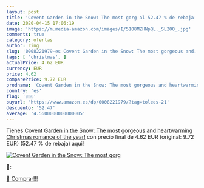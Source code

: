 ```yaml
---
layout: post
title: 'Covent Garden in the Snow: The most gorg al 52.47 % de rebaja'
date: 2020-04-15 17:06:19
image: 'https://m.media-amazon.com/images/I/5108MZHNpQL._SL200_.jpg'
comments: true
category: ofertas
author: ring
slug: '0008221979-es Covent Garden in the Snow: The most gorgeous and...'
tags: [ 'christmas', ]
actualPrice: 4.62 EUR
currency: EUR
price: 4.62
comparePrice: 9.72 EUR
prodname: 'Covent Garden in the Snow: The most gorgeous and heartwarming Christmas romance of the year!'
country: 'es'
flag: '🇪🇸'
buyurl: 'https://www.amazon.es/dp/0008221979/?tag=tolees-21'
descuento: '52.47'
average: '4.5600000000000005'
---
```


Tienes [Covent Garden in the Snow: The most gorgeous and heartwarming Christmas romance of the year!](https://www.amazon.es/dp/0008221979/?tag=tolees-21) con precio final de  4.62 EUR (original: 9.72 EUR) (52.47 %  de rebaja) aqui!

[![Covent Garden in the Snow: The most gorg](https://m.media-amazon.com/images/I/5108MZHNpQL._SL200_.jpg)](https://www.amazon.es/dp/0008221979/?tag=tolees-21)

🔎:


[🛒 Comprar!!!](https://www.amazon.es/dp/0008221979/?tag=tolees-21)
